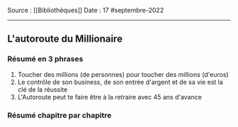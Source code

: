 Source : [[Bibliothèques]]
Date : 17 #septembre-2022
***
## L'autoroute du Millionaire
### Résumé en 3 phrases
1. Toucher des millions (de personnes) pour toucher des millions (d'euros)
2. Le contrôle de son business, de son entrée d'argent et de sa vie est la clé de la réussite
3. L'Autoroute peut te faire être à la retraire avec 45 ans d'avance
### Résumé chapitre par chapitre